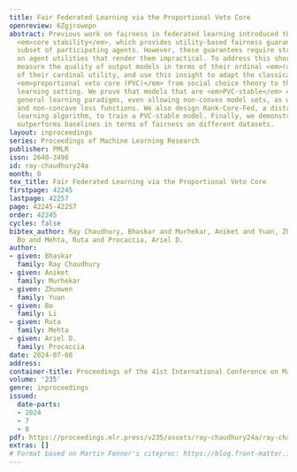 ```yaml
---
title: Fair Federated Learning via the Proportional Veto Core
openreview: 6Zgjrowepn
abstract: Previous work on fairness in federated learning introduced the notion of
  <em>core stability</em>, which provides utility-based fairness guarantees to any
  subset of participating agents. However, these guarantees require strong assumptions
  on agent utilities that render them impractical. To address this shortcoming, we
  measure the quality of output models in terms of their ordinal <em>rank</em> instead
  of their cardinal utility, and use this insight to adapt the classical notion of
  <em>proportional veto core (PVC)</em> from social choice theory to the federated
  learning setting. We prove that models that are <em>PVC-stable</em> exist in very
  general learning paradigms, even allowing non-convex model sets, as well as non-convex
  and non-concave loss functions. We also design Rank-Core-Fed, a distributed federated
  learning algorithm, to train a PVC-stable model. Finally, we demonstrate that Rank-Core-Fed
  outperforms baselines in terms of fairness on different datasets.
layout: inproceedings
series: Proceedings of Machine Learning Research
publisher: PMLR
issn: 2640-3498
id: ray-chaudhury24a
month: 0
tex_title: Fair Federated Learning via the Proportional Veto Core
firstpage: 42245
lastpage: 42257
page: 42245-42257
order: 42245
cycles: false
bibtex_author: Ray Chaudhury, Bhaskar and Murhekar, Aniket and Yuan, Zhuowen and Li,
  Bo and Mehta, Ruta and Procaccia, Ariel D.
author:
- given: Bhaskar
  family: Ray Chaudhury
- given: Aniket
  family: Murhekar
- given: Zhuowen
  family: Yuan
- given: Bo
  family: Li
- given: Ruta
  family: Mehta
- given: Ariel D.
  family: Procaccia
date: 2024-07-08
address:
container-title: Proceedings of the 41st International Conference on Machine Learning
volume: '235'
genre: inproceedings
issued:
  date-parts:
  - 2024
  - 7
  - 8
pdf: https://proceedings.mlr.press/v235/assets/ray-chaudhury24a/ray-chaudhury24a.pdf
extras: []
# Format based on Martin Fenner's citeproc: https://blog.front-matter.io/posts/citeproc-yaml-for-bibliographies/
---
```

